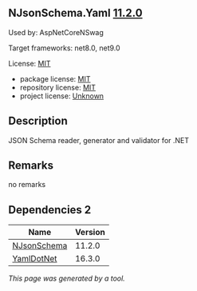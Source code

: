 NJsonSchema.Yaml [11.2.0](https://www.nuget.org/packages/NJsonSchema.Yaml/11.2.0)
--------------------

Used by: AspNetCoreNSwag

Target frameworks: net8.0, net9.0

License: [MIT](../../../../licenses/mit) 

- package license: [MIT](https://licenses.nuget.org/MIT) 
- repository license: [MIT](https://github.com/RicoSuter/NJsonSchema) 
- project license: [Unknown](http://njsonschema.org/) 

Description
-----------
JSON Schema reader, generator and validator for .NET

Remarks
-----------
no remarks


Dependencies 2
-----------

|Name|Version|
|----------|:----|
|[NJsonSchema](../../../../packages/nuget.org/njsonschema/11.2.0)|11.2.0|
|[YamlDotNet](../../../../packages/nuget.org/yamldotnet/16.3.0)|16.3.0|

*This page was generated by a tool.*